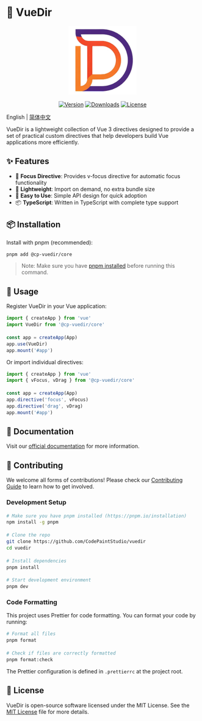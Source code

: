# 📡 VueDir

<p align="center">
  <img width="180" src="./docs/public/logo.jpg" alt="VueDir logo">
</p>

<p align="center">
  <a href="https://www.npmjs.com/package/@cp-vuedir/core"><img src="https://img.shields.io/npm/v/@cp-vuedir/core.svg" alt="Version"></a>
  <a href="https://www.npmjs.com/package/@cp-vuedir/core"><img src="https://img.shields.io/npm/dm/@cp-vuedir/core.svg" alt="Downloads"></a>
  <a href="https://github.com/CodePaintStudio/vuedir/blob/main/LICENSE"><img src="https://img.shields.io/npm/l/@cp-vuedir/core.svg" alt="License"></a>
</p>

English | [简体中文](./README.zh.md)

VueDir is a lightweight collection of Vue 3 directives designed to provide a set of practical custom directives that help developers build Vue applications more efficiently.

## ✨ Features

- 🎯 **Focus Directive**: Provides v-focus directive for automatic focus functionality
- 🎨 **Lightweight**: Import on demand, no extra bundle size
- 🔧 **Easy to Use**: Simple API design for quick adoption
- 📦 **TypeScript**: Written in TypeScript with complete type support

## 📦 Installation

Install with pnpm (recommended):

```bash
pnpm add @cp-vuedir/core
```

> Note: Make sure you have [pnpm installed](https://pnpm.io/installation) before running this command.

## 🚀 Usage

Register VueDir in your Vue application:

```ts
import { createApp } from 'vue'
import VueDir from '@cp-vuedir/core'

const app = createApp(App)
app.use(VueDir)
app.mount('#app')
```

Or import individual directives:

```ts
import { createApp } from 'vue'
import { vFocus, vDrag } from '@cp-vuedir/core'

const app = createApp(App)
app.directive('focus', vFocus)
app.directive('drag', vDrag)
app.mount('#app')
```

## 📖 Documentation

Visit our [official documentation](https://vuedir.feashow.cn/) for more information.

## 🤝 Contributing

We welcome all forms of contributions! Please check our [Contributing Guide](./CONTRIBUTING.md) to learn how to get involved.

### Development Setup

```bash
# Make sure you have pnpm installed (https://pnpm.io/installation)
npm install -g pnpm

# Clone the repo
git clone https://github.com/CodePaintStudio/vuedir
cd vuedir

# Install dependencies
pnpm install

# Start development environment
pnpm dev
```

### Code Formatting

This project uses Prettier for code formatting. You can format your code by running:

```bash
# Format all files
pnpm format

# Check if files are correctly formatted
pnpm format:check
```

The Prettier configuration is defined in `.prettierrc` at the project root.

## 📄 License

VueDir is open-source software licensed under the MIT License. See the [MIT License](https://github.com/CodePaintStudio/codepaint/blob/main/LICENSE) file for more details.
